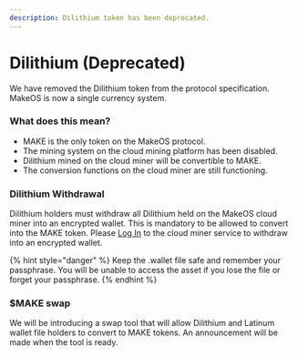 ```yaml
---
description: Dilithium token has been deprecated.
---
```


# Dilithium (Deprecated)

We have removed the Dilithium token from the protocol specification. MakeOS is now a single currency system.&#x20;

### What does this mean?

* MAKE is the only token on the MakeOS protocol.
* The mining system on the cloud mining platform has been disabled.
* Dilithium mined on the cloud miner will be convertible to MAKE.
* The conversion functions on the cloud miner are still functioning.&#x20;

### Dilithium Withdrawal

Dilithium holders must withdraw all Dilithium held on the MakeOS cloud miner into an encrypted wallet. This is mandatory to be allowed to convert into the MAKE token. Please [Log In](https://mine.makeos.org/login) to the cloud miner service to withdraw into an encrypted wallet.&#x20;

{% hint style="danger" %}
Keep the .wallet file safe and remember your passphrase. You will be unable to access the asset if you lose the file or forget your passphrase.
{% endhint %}

### $MAKE swap

We will be introducing a swap tool that will allow Dilithium and Latinum wallet file holders to convert to MAKE tokens. An announcement will be made when the tool is ready. &#x20;
